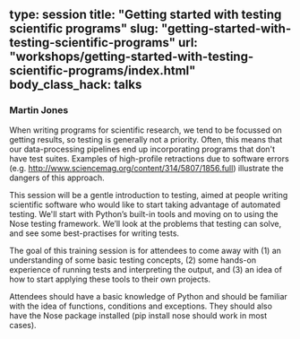 type: session
title: "Getting started with testing scientific programs"
slug: "getting-started-with-testing-scientific-programs"
url: "workshops/getting-started-with-testing-scientific-programs/index.html"
body_class_hack: talks
---

### Martin Jones

When writing programs for scientific research, we tend to be focussed on getting results, so testing is generally not a priority. Often, this means that our data-processing pipelines end up incorporating programs that don't have test suites. Examples of high-profile retractions due to software errors (e.g. http://www.sciencemag.org/content/314/5807/1856.full) illustrate the dangers of this approach. 

This session will be a gentle introduction to testing, aimed at people writing scientific software who would like to start taking advantage of automated testing. We'll start with Python’s built-in tools and moving on to using the Nose testing framework. We’ll look at the problems that testing can solve, and see some best-practises for writing tests.

The goal of this training session is for attendees to come away with (1) an understanding of some basic testing concepts, (2) some hands-on experience of running tests and interpreting the output, and (3) an idea of how to start applying these tools to their own projects.

Attendees should have a basic knowledge of Python and should be familiar with the idea of functions, conditions and exceptions. They should also have the Nose package installed (pip install nose should work in most cases).

